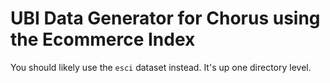 # UBI Data Generator for Chorus using the Ecommerce Index

You should likely use the `esci` dataset instead. It's up one directory level.